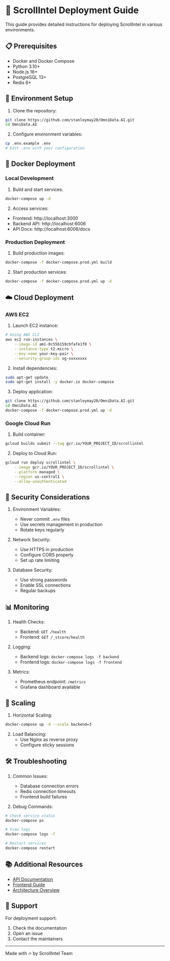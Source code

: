 # 🚀 ScrollIntel Deployment Guide

This guide provides detailed instructions for deploying ScrollIntel in various environments.

## 📋 Prerequisites

- Docker and Docker Compose
- Python 3.10+
- Node.js 16+
- PostgreSQL 13+
- Redis 6+

## 🔧 Environment Setup

1. Clone the repository:
```bash
git clone https://github.com/stanleymay20/OmniData.AI.git
cd OmniData.AI
```

2. Configure environment variables:
```bash
cp .env.example .env
# Edit .env with your configuration
```

## 🐳 Docker Deployment

### Local Development

1. Build and start services:
```bash
docker-compose up -d
```

2. Access services:
- Frontend: http://localhost:3000
- Backend API: http://localhost:6006
- API Docs: http://localhost:6006/docs

### Production Deployment

1. Build production images:
```bash
docker-compose -f docker-compose.prod.yml build
```

2. Start production services:
```bash
docker-compose -f docker-compose.prod.yml up -d
```

## ☁️ Cloud Deployment

### AWS EC2

1. Launch EC2 instance:
```bash
# Using AWS CLI
aws ec2 run-instances \
    --image-id ami-0c55b159cbfafe1f0 \
    --instance-type t2.micro \
    --key-name your-key-pair \
    --security-group-ids sg-xxxxxxxx
```

2. Install dependencies:
```bash
sudo apt-get update
sudo apt-get install -y docker.io docker-compose
```

3. Deploy application:
```bash
git clone https://github.com/stanleymay20/OmniData.AI.git
cd OmniData.AI
docker-compose -f docker-compose.prod.yml up -d
```

### Google Cloud Run

1. Build container:
```bash
gcloud builds submit --tag gcr.io/YOUR_PROJECT_ID/scrollintel
```

2. Deploy to Cloud Run:
```bash
gcloud run deploy scrollintel \
    --image gcr.io/YOUR_PROJECT_ID/scrollintel \
    --platform managed \
    --region us-central1 \
    --allow-unauthenticated
```

## 🔐 Security Considerations

1. Environment Variables:
   - Never commit `.env` files
   - Use secrets management in production
   - Rotate keys regularly

2. Network Security:
   - Use HTTPS in production
   - Configure CORS properly
   - Set up rate limiting

3. Database Security:
   - Use strong passwords
   - Enable SSL connections
   - Regular backups

## 📊 Monitoring

1. Health Checks:
   - Backend: `GET /health`
   - Frontend: `GET /_stcore/health`

2. Logging:
   - Backend logs: `docker-compose logs -f backend`
   - Frontend logs: `docker-compose logs -f frontend`

3. Metrics:
   - Prometheus endpoint: `/metrics`
   - Grafana dashboard available

## 🔄 Scaling

1. Horizontal Scaling:
```bash
docker-compose up -d --scale backend=3
```

2. Load Balancing:
   - Use Nginx as reverse proxy
   - Configure sticky sessions

## 🛠️ Troubleshooting

1. Common Issues:
   - Database connection errors
   - Redis connection timeouts
   - Frontend build failures

2. Debug Commands:
```bash
# Check service status
docker-compose ps

# View logs
docker-compose logs -f

# Restart services
docker-compose restart
```

## 📚 Additional Resources

- [API Documentation](http://localhost:6006/docs)
- [Frontend Guide](frontend/README.md)
- [Architecture Overview](ARCHITECTURE.md)

## 🤝 Support

For deployment support:
1. Check the documentation
2. Open an issue
3. Contact the maintainers

---

Made with 🔥 by ScrollIntel Team 